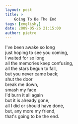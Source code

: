 ```yaml
---
layout: post
title: >
    Going To Be The End
tags: [english,]
date: 2009-05-26 21:15:00
author: pietro
---
```

I've been awake so long<br/>just hoping to see you coming,<br/>I waited for so long<br/>all the memories keep confusing,<br/>all the stars begun to fall,<br/>but you never came back;<br/>shut the door<br/>break me down,<br/>smash my face<br/>I'd burn it all again<br/>but it is already gone,<br/>all I did or should have done,<br/>but, any more my friend,<br/>that's going to be the end.
